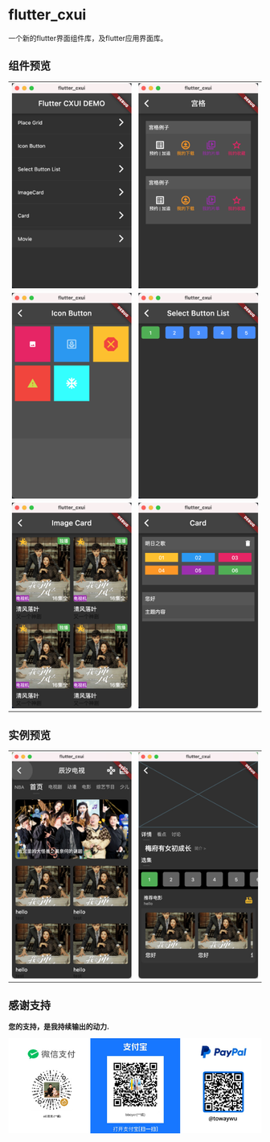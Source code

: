 # flutter_cxui

一个新的flutter界面组件库，及flutter应用界面库。

## 组件预览

<!-- ![选择按钮列表](assets/static//select_button_list.jpg) -->

 

|||
|--|--|
|![home](assets/static/list.png)|![select_button_list](assets/static/place_grid.png)|
|![home](assets/static/icon_button.png)|![select_button_list](assets/static/select_button_list.png)|
|![home](assets/static/image_card.png)|![select_button_list](assets/static/card.png)|


## 实例预览
|        |   |
| ----------- | ----------- |
| <img src="assets/static/movie_home.png" width="" />      | <img src="assets/static/movie_item.png" width="" />       |
 




## 感谢支持

**您的支持，是我持续输出的动力.**

<!-- ![微信支持](assets/static/wechat.jpg) -->
<img src="assets/static/reward.jpg" alt="赞赏支持"  />

